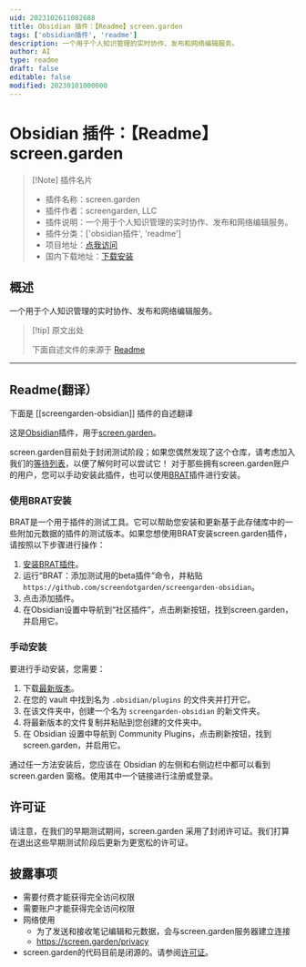 ```yaml
---
uid: 2023102611082688
title: Obsidian 插件：【Readme】screen.garden
tags: ['obsidian插件', 'readme']
description: 一个用于个人知识管理的实时协作、发布和网络编辑服务。
author: AI
type: readme
draft: false
editable: false
modified: 20230101000000
---
```


# Obsidian 插件：【Readme】screen.garden

> [!Note] 插件名片
> - 插件名称：screen.garden
> - 插件作者：screengarden, LLC
> - 插件说明：一个用于个人知识管理的实时协作、发布和网络编辑服务。
> - 插件分类：['obsidian插件', 'readme']
> - 项目地址：[点我访问](https://github.com/screendotgarden/screengarden-obsidian)
> - 国内下载地址：[下载安装](https://pkmer.cn/products/plugin/pluginMarket/?screengarden-obsidian)

## 概述

一个用于个人知识管理的实时协作、发布和网络编辑服务。



> [!tip] 原文出处
> 
>下面自述文件的来源于 [Readme](https://ghproxy.net/https://raw.githubusercontent.com/screendotgarden/screengarden-obsidian/main/README.md)
> 

---

## Readme(翻译）

下面是 [[screengarden-obsidian]] 插件的自述翻译


这是[Obsidian](https://obsidian.md)插件，用于[screen.garden](https://screen.garden)。

screen.garden目前处于封闭测试阶段；如果您偶然发现了这个仓库，请考虑加入我们的[等待列表](https://screen.garden/users/waitlist)，以便了解何时可以尝试它！
对于那些拥有screen.garden账户的用户，您可以手动安装此插件，也可以使用[BRAT](https://github.com/TfTHacker/obsidian42-brat)插件进行安装。
### 使用BRAT安装

BRAT是一个用于插件的测试工具。它可以帮助您安装和更新基于此存储库中的一些附加元数据的插件的测试版本。如果您想使用BRAT安装screen.garden插件，请按照以下步骤进行操作：

1. [安装BRAT插件](obsidian://show-plugin?id=obsidian42-brat)。
2. 运行“BRAT：添加测试用的beta插件”命令，并粘贴`https://github.com/screendotgarden/screengarden-obsidian`。
3. 点击添加插件。
4. 在Obsidian设置中导航到“社区插件”，点击刷新按钮，找到screen.garden，并启用它。
### 手动安装

要进行手动安装，您需要：

1. 下载[最新版本](https://github.com/screendotgarden/screengarden-obsidian/releases)。
2. 在您的 vault 中找到名为 `.obsidian/plugins` 的文件夹并打开它。
3. 在该文件夹中，创建一个名为 `screengarden-obsidian` 的新文件夹。
4. 将最新版本的文件复制并粘贴到您创建的文件夹中。
5. 在 Obsidian 设置中导航到 Community Plugins，点击刷新按钮，找到 screen.garden，并启用它。

通过任一方法安装后，您应该在 Obsidian 的左侧和右侧边栏中都可以看到 screen.garden 窗格。使用其中一个链接进行注册或登录。
## 许可证

请注意，在我们的早期测试期间，screen.garden 采用了封闭许可证。我们打算在退出这些早期测试阶段后更新为更宽松的许可证。
## 披露事项

- 需要付费才能获得完全访问权限
- 需要账户才能获得完全访问权限
- 网络使用
  - 为了发送和接收笔记编辑和元数据，会与screen.garden服务器建立连接
  - https://screen.garden/privacy
- screen.garden的代码目前是闭源的。请参阅[许可证](#license)。



